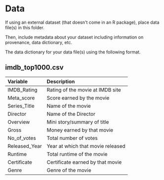 # Data

If using an external dataset (that doesn't come in an R package), place data file(s) in this folder.

Then, include metadata about your dataset including information on provenance, data dictionary, etc.

The data dictionary for your data file(s) using the following format.

## imdb_top1000.csv

| Variable  | Description               |
|:----------|:--------------------------|
| IMDB_Rating | Rating of the movie at IMDB site |
| Meta_score | Score earned by the movie |
| Series_Title | Name of the movie |
| Director | Name of the Director |
| Overview | Mini story/summary of title |
| Gross | Money earned by that movie |
| No_of_votes | Total number of votes  |
| Released_Year  | Year at which that movie released |
| Runtime | Total runtime of the movie |
| Certificate | Certificate earned by that movie |
| Genre | Genre of the movie |


